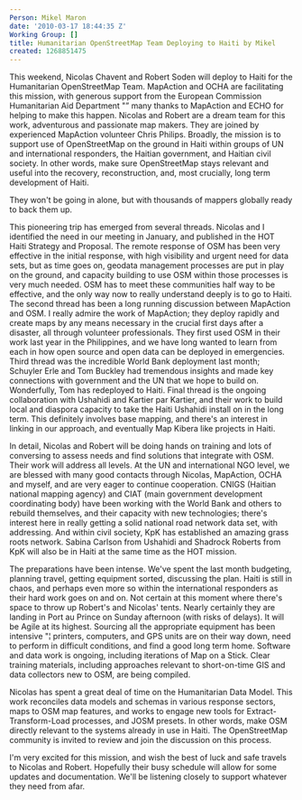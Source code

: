 ```yaml
---
Person: Mikel Maron
date: '2010-03-17 18:44:35 Z'
Working Group: []
title: Humanitarian OpenStreetMap Team Deploying to Haiti by Mikel
created: 1268851475
---
```

<p>This weekend, Nicolas Chavent and Robert Soden will deploy to Haiti for the Humanitarian OpenStreetMap Team. MapAction and OCHA are facilitating this mission, with generous support from the European Commission Humanitarian Aid Department "” many thanks to MapAction and ECHO for helping to make this happen. Nicolas and Robert are a dream team for this work, adventurous and passionate map makers. They are joined by experienced MapAction volunteer Chris Philips. Broadly, the mission is to support use of OpenStreetMap on the ground in Haiti within groups of UN and international responders, the Haitian government, and Haitian civil society. In other words, make sure OpenStreetMap stays relevant and useful into the recovery, reconstruction, and, most crucially, long term development of Haiti.</p><p>They won't be going in alone, but with thousands of mappers globally ready to back them up.</p><p>This pioneering trip has emerged from several threads. Nicolas and I identified the need in our meeting in January, and published in the HOT Haiti Strategy and Proposal. The remote response of OSM has been very effective in the initial response, with high visibility and urgent need for data sets, but as time goes on, geodata management processes are put in play on the ground, and capacity building to use OSM within those processes is very much needed. OSM has to meet these communities half way to be effective, and the only way now to really understand deeply is to go to Haiti. The second thread has been a long running discussion between MapAction and OSM. I really admire the work of MapAction; they deploy rapidly and create maps by any means necessary in the crucial first days after a disaster, all through volunteer professionals. They first used OSM in their work last year in the Philippines, and we have long wanted to learn from each in how open source and open data can be deployed in emergencies. Third thread was the incredible World Bank deployment last month; Schuyler Erle and Tom Buckley had tremendous insights and made key connections with government and the UN that we hope to build on. Wonderfully, Tom has redeployed to Haiti. Final thread is the ongoing collaboration with Ushahidi and Kartier par Kartier, and their work to build local and diaspora capacity to take the Haiti Ushahidi install on in the long term. This definitely involves base mapping, and there's an interest in linking in our approach, and eventually Map Kibera like projects in Haiti.</p><p>In detail, Nicolas and Robert will be doing hands on training and lots of conversing to assess needs and find solutions that integrate with OSM. Their work will address all levels. At the UN and international NGO level, we are blessed with many good contacts through Nicolas, MapAction, OCHA and myself, and are very eager to continue cooperation. CNIGS (Haitian national mapping agency) and CIAT (main government development coordinating body) have been working with the World Bank and others to rebuild themselves, and their capacity with new technologies; there's interest here in really getting a solid national road network data set, with addressing. And within civil society, KpK has established an amazing grass roots network. Sabina Carlson from Ushahidi and Shadrock Roberts from KpK will also be in Haiti at the same time as the HOT mission.</p><p>The preparations have been intense. We've spent the last month budgeting, planning travel, getting equipment sorted, discussing the plan. Haiti is still in chaos, and perhaps even more so within the international responders as their hard work goes on and on. Not certain at this moment where there's space to throw up Robert's and Nicolas' tents. Nearly certainly they are landing in Port au Prince on Sunday afternoon (with risks of delays). It will be Agile at its highest. Sourcing all the appropriate equipment has been intensive "¦ printers, computers, and GPS units are on their way down, need to perform in difficult conditions, and find a good long term home. Software and data work is ongoing, including iterations of Map on a Stick. Clear training materials, including approaches relevant to short-on-time GIS and data collectors new to OSM, are being compiled.</p><p>Nicolas has spent a great deal of time on the Humanitarian Data Model. This work reconciles data models and schemas in various response sectors, maps to OSM map features, and works to engage new tools for Extract-Transform-Load processes, and JOSM presets. In other words, make OSM directly relevant to the systems already in use in Haiti. The OpenStreetMap community is invited to review and join the discussion on this process.</p><p>I'm very excited for this mission, and wish the best of luck and safe travels to Nicolas and Robert. Hopefully their busy schedule will allow for some updates and documentation. We'll be listening closely to support whatever they need from afar.</p>
